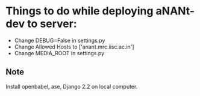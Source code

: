 # Things to do while deploying aNANt-dev to server:

- Change DEBUG=False in settings.py
- Change Allowed Hosts to ['anant.mrc.iisc.ac.in']
- Change MEDIA_ROOT in settings.py


## Note

Install openbabel, ase, Django 2.2 on local computer.  
